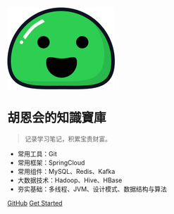 [comment]: <> (![logo]&#40;https://docsify.js.org/_media/icon.svg&#41;)
![logo](img/docsify_icon.svg)

# 胡恩会的知識寶庫

> 记录学习笔记，积累宝贵财富。

* 常用工具：Git
* 常用框架：SpringCloud
* 常用组件：MySQL、Redis、Kafka
* 大数据技术：Hadoop、Hive、HBase
* 夯实基础：多线程、JVM、设计模式、数据结构与算法


[GitHub](https://gitee.com/huenhui/)
[Get Started](README.md)